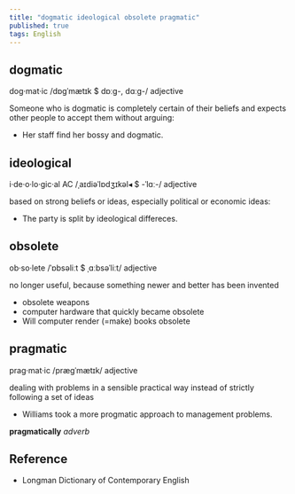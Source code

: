 ```yaml
---
title: "dogmatic ideological obsolete pragmatic"
published: true
tags: English
---
```


## dogmatic

dog·mat·ic /dɒɡˈmætɪk $ dɒːɡ-, dɑːɡ-/ adjective

Someone who is dogmatic is completely certain of their beliefs and expects other
people to accept them without arguing:

- Her staff find her bossy and dogmatic.

## ideological

i·de·o·lo·gic·al AC /ˌaɪdiəˈlɒdʒɪkəl◂ $ -ˈlɑː-/ adjective

based on strong beliefs or ideas, especially political or economic ideas:

- The party is split by ideological differeces.

## obsolete

ob·so·lete /ˈɒbsəliːt $ ˌɑːbsəˈliːt/ adjective

no longer useful, because something newer and better has been invented

- obsolete weapons
- computer hardware that quickly became obsolete
- Will computer render (=make) books obsolete

## pragmatic

prag·mat·ic /præɡˈmætɪk/ adjective

dealing with problems in a sensible practical way instead of strictly following
a set of ideas

- Williams took a more progmatic approach to management problems.

**pragmatically** *adverb*

## Reference

- Longman Dictionary of Contemporary English